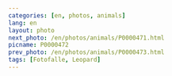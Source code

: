 ```yaml
---
categories: [en, photos, animals]
lang: en
layout: photo
next_photo: /en/photos/animals/P0000471.html
picname: P0000472
prev_photo: /en/photos/animals/P0000473.html
tags: [Fotofalle, Leopard]
---
```

